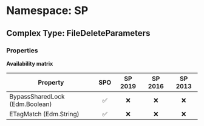 # Namespace: SP

## Complex Type: FileDeleteParameters

### Properties

**Availability matrix**

Property | SPO | SP 2019 | SP 2016 | SP 2013
----------|:---:|:-------:|:-------:|:-------:
BypassSharedLock (Edm.Boolean) | ✅ | ❌ | ❌ | ❌
ETagMatch (Edm.String) | ✅ | ❌ | ❌ | ❌